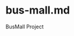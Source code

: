 # bus-mall.md
BusMall Project 


<!-- // Remove this --------
// function getMystuffFromStorage() {
//   var productFromStorage = localStorage.getItem('productArray');
//   console.log(productFromStorage);
//   if (productFromStorage===null) {
//     return null;
//   }
//   var parsedstoredTreasure = JSON.parse(productFromStorage);
//   return parsedstoredTreasure;
// }

// var storageResults = getMystuffFromStorage();
// console.log(storageResults, 'storageResults');
// if (storageResults === null) {
//   // here i create the functions that makes all of my products.
//   makeProducts();


// }
// else  {
// // my storage results are going to be SeriesImage.allImages array
//   SeriesImage.allImages = storageResults;
// }

// Check to see if there is anything in our local storage, seeing if products in storage in NUl.
// Use all the results of that instead of making new objsects.
// If NUL, call a function that makes all the new products
// function to record the information that is stored 
// Create a new array that is going to take the existing data and plug it into 
// May have to put through the contructor again
// Empty array to pass through random images and to check and make sure the same images do not pull up
// Global Arrays -->